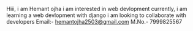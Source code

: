 Hiii, i am Hemant ojha
i am interested in web devlopment
currently, i am learning a web devlopment with django 
i am looking to collaborate with developers
Email:- hemantojha2503@gmail.com 
M.No.- 7999825567

<!---
hemantojha1/hemantojha1 is a ✨ special ✨ repository because its `README.md` (this file) appears on your GitHub profile.
You can click the Preview link to take a look at your changes.
--->
